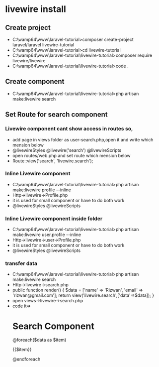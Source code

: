 <h1>livewire install</h1>
<h2>Create project</h2>
<ul>
    <li>C:\wamp64\www\laravel-tutorial>composer create-project laravel/laravel livewire-tutorial</li>
    <li>C:\wamp64\www\laravel-tutorial>cd livewire-tutorial</li>
    <li>C:\wamp64\www\laravel-tutorial\livewire-tutorial>composer require livewire/livewire</li>
    <li>C:\wamp64\www\laravel-tutorial\livewire-tutorial>code .</li>
</ul>

<h2>Create component</h2>
<ul>
    <li>C:\wamp64\www\laravel-tutorial\livewire-tutorial>php artisan make:livewire search</li>
</ul>

<h2>Set Route for search component</h2>
<h3>Livewire component cant show access in routes so,</h3>
<ul>
    <li>add page in views folder as user-search.php,open it and write which mension below</li>
    <li>
        @livewireStyles
        @livewire('search')
        @livewireScripts
    </li>
    <li>open routes/web.php and set route which mension below</li>
    <li>Route::view('search', 'livewire.search');</li>
</ul>

<h3>Inline Livewire component</h3>
<ul>
    <li>C:\wamp64\www\laravel-tutorial\livewire-tutorial>php artisan make:livewire profile --inline</li>
    <li>Http->livewire->Profile.php</li>
    <li>it is used for small component or have to do both work</li>
    <li>
        @livewireStyles
        <livewire:profile/>
        @livewireScripts
    </li>
</ul>

<h3>Inline Livewire component inside folder</h3>
<ul>
    <li>C:\wamp64\www\laravel-tutorial\livewire-tutorial>php artisan make:livewire user.profile --inline</li>
    <li>Http->livewire->user->Profile.php</li>
    <li>it is used for small component or have to do both work</li>
    <li>
        @livewireStyles
        <livewire:user.profile>
        @livewireScripts
    </li>
</ul>

<h3>transfer data</h3>
<ul>
    <li>C:\wamp64\www\laravel-tutorial\livewire-tutorial>php artisan make:livewire search</li>
    <li>Http->livewire->search.php</li>
    <li>
        public function render()
            {
                $data = ['name' => 'Rizwan', 'email' => 'rizwan@gmail.com'];
                return view('livewire.search',['data'=>$data]);
            }
    </li>
    <li>open views->livewire->search.php</li>
    <li>code it=>
        <div>
        <h1>Search Component</h1>
        @foreach($data as $item)
            <p>{{$item}}</p>
        @endforeach
    </div>
    </li>
</ul>